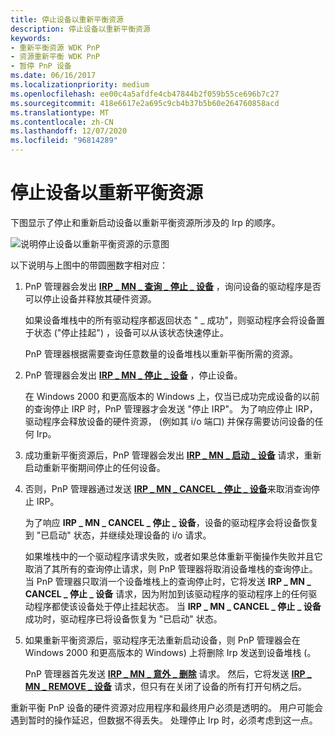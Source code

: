 ```yaml
---
title: 停止设备以重新平衡资源
description: 停止设备以重新平衡资源
keywords:
- 重新平衡资源 WDK PnP
- 资源重新平衡 WDK PnP
- 暂停 PnP 设备
ms.date: 06/16/2017
ms.localizationpriority: medium
ms.openlocfilehash: ee00c4a5afdfe4cb47844b2f059b55ce696b7c27
ms.sourcegitcommit: 418e6617e2a695c9cb4b37b5b60e264760858acd
ms.translationtype: MT
ms.contentlocale: zh-CN
ms.lasthandoff: 12/07/2020
ms.locfileid: "96814289"
---
```

# <a name="stopping-a-device-to-rebalance-resources"></a>停止设备以重新平衡资源





下图显示了停止和重新启动设备以重新平衡资源所涉及的 Irp 的顺序。

![说明停止设备以重新平衡资源的示意图](images/stop-irps.png)

以下说明与上图中的带圆圈数字相对应：

1.  PnP 管理器会发出 [**IRP \_ MN \_ 查询 \_ 停止 \_ 设备**](./irp-mn-query-stop-device.md) ，询问设备的驱动程序是否可以停止设备并释放其硬件资源。

    如果设备堆栈中的所有驱动程序都返回状态 " \_ 成功"，则驱动程序会将设备置于状态 ("停止挂起") ，设备可以从该状态快速停止。

    PnP 管理器根据需要查询任意数量的设备堆栈以重新平衡所需的资源。

2.  PnP 管理器会发出 [**IRP \_ MN \_ 停止 \_ 设备**](./irp-mn-stop-device.md) ，停止设备。

    在 Windows 2000 和更高版本的 Windows 上，仅当已成功完成设备的以前的查询停止 IRP 时，PnP 管理器才会发送 "停止 IRP"。 为了响应停止 IRP，驱动程序会释放设备的硬件资源， (例如其 i/o 端口) 并保存需要访问设备的任何 Irp。

3.  成功重新平衡资源后，PnP 管理器会发出 [**IRP \_ MN \_ 启动 \_ 设备**](./irp-mn-start-device.md) 请求，重新启动重新平衡期间停止的任何设备。

4.  否则，PnP 管理器通过发送 [**IRP \_ MN \_ CANCEL \_ 停止 \_ 设备**](./irp-mn-cancel-stop-device.md)来取消查询停止 IRP。

    为了响应 **IRP \_ MN \_ CANCEL \_ 停止 \_ 设备**，设备的驱动程序会将设备恢复到 "已启动" 状态，并继续处理设备的 i/o 请求。

    如果堆栈中的一个驱动程序请求失败，或者如果总体重新平衡操作失败并且它取消了其所有的查询停止请求，则 PnP 管理器将取消设备堆栈的查询停止。 当 PnP 管理器只取消一个设备堆栈上的查询停止时，它将发送 **IRP \_ MN \_ CANCEL \_ 停止 \_ 设备** 请求，因为附加到该驱动程序的驱动程序上的任何驱动程序都使该设备处于停止挂起状态。 当 **IRP \_ MN \_ CANCEL \_ 停止 \_ 设备** 成功时，驱动程序已将设备恢复为 "已启动" 状态。

5.  如果重新平衡资源后，驱动程序无法重新启动设备，则 PnP 管理器会在 Windows 2000 和更高版本的 Windows) 上将删除 Irp 发送到设备堆栈 (。

    PnP 管理器首先发送 [**IRP \_ MN \_ 意外 \_ 删除**](./irp-mn-surprise-removal.md) 请求。 然后，它将发送 [**IRP \_ MN \_ REMOVE \_ 设备**](./irp-mn-remove-device.md) 请求，但只有在关闭了设备的所有打开句柄之后。

重新平衡 PnP 设备的硬件资源对应用程序和最终用户必须是透明的。 用户可能会遇到暂时的操作延迟，但数据不得丢失。 处理停止 Irp 时，必须考虑到这一点。

 


